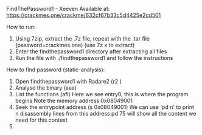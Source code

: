 FindThePassword1 - Xeeven Available at: https://crackmes.one/crackme/632cf67b33c5d4425e2cd501

How to run:
1) Using 7zip, extract the .7z file, repeat with the .tar file 
        (password=crackmes.one) (use 7z x <filename> to extract)
2) Enter the findthepassword1 directory after extracting all files
3) Run the file with ./findthepassword1 and follow the instructions

How to find password (static-analysis):
1) Open findthepassword1 with Radare2 (r2 <file>)
2) Analyse the binary (aaa)
3) List the functions (afl)
        Here we see entry0, this is where the program begins
        Note the memory address 0x08049001
4) Seek the entrypoint address (s 0x08049001)
        We can use 'pd n' to print n disassembly lines from this address
        pd 75 will show all the content we need for this context
5)
